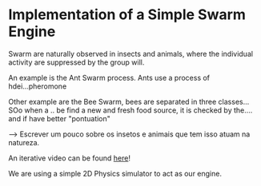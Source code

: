 # Implementation of a Simple Swarm Engine

Swarm are naturally observed in insects and animals, where the individual activity
are suppressed by the group will. 

An example is the Ant Swarm process. Ants use a process of hdei...pheromone

Other example are the Bee Swarm, bees are separated in three classes... SOo when a .. be find a new and fresh food source,
it is checked by the.... and if have better "pontuation" 

--> Escrever um pouco sobre os insetos e animais que tem isso atuam na natureza.

An iterative video can be found [here](https://www.youtube.com/watch?v=nyayWLpcIGo&ab_channel=Zidbits)!

We are using a simple 2D Physics simulator to act as our engine.

